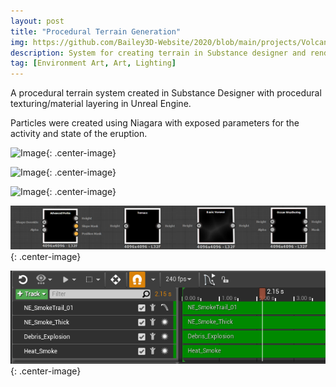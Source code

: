 ```yaml
---
layout: post
title: "Procedural Terrain Generation"
img: https://github.com/Bailey3D-Website/2020/blob/main/projects/Volcano/thumb.gif?raw=true # Add image post (optional)
description: System for creating terrain in Substance designer and rendering in realtime, allowing for realtime terrain tweaking.
tag: [Environment Art, Art, Lighting]
---
```

A procedural terrain system created in Substance Designer with procedural texturing/material layering in Unreal Engine.

Particles were created using Niagara with exposed parameters for the activity and state of the eruption.


![Image](https://github.com/Bailey3D-Website/2020/blob/main/projects/Volcano/ProceduralTerrain_Render_02.gif?raw=true){: .center-image}

![Image](https://github.com/Bailey3D-Website/2020/blob/main/projects/Volcano/ProceduralTerrain_BumpOffset.gif?raw=true){: .center-image}

![Image](hhttps://github.com/Bailey3D-Website/2020/blob/main/projects/Volcano/ProceduralTerrain_Mat_Rocks.png?raw=true){: .center-image}

![Image](https://github.com/Bailey3D-Website/2020/blob/main/projects/Volcano/ProceduralTerrain_Nodes.png?raw=true){: .center-image}

![Image](https://github.com/Bailey3D-Website/2020/blob/main/projects/Volcano/ProceduralTerrain_NiagaraStack.png?raw=true){: .center-image}
